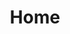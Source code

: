 ---
home: true
icon: home
title: Home
footer: '
<a href="https://vuepress.vuejs.org/"><img src="https://img.shields.io/badge/VuePress-2.0.0-brightgreen?style=flat&logo=vue.js" alt=\"VuePress"></a> <a href="https://github.com/vuepress-theme-hope/vuepress-theme-hope"><img src="https://img.shields.io/badge/Theme-Hope-3eaf7c?style=flat" alt="Theme"></a> <a href="https://vercel.com/"><img src="https://img.shields.io/badge/Vercel-gray?style=flat&logo=vercel" alt="Vercel"></a><br>
<b>illust: pixiv@MACHAOS | favicon: ©S.Y.S/TKG 2023</b>'
bgImage: https://pic.mufeng086.com/i/2023/09/16/pcsns1.webp
bgImageDark: https://pic.mufeng086.com/i/2023/09/16/pcsd85.webp
bgImageStyle:
  background-attachment: fixed
heroFullScreen: true
heroText: Takagi-san Fan-Merch Showcase
tagline: Show the goods created by Takagi fans
actions:
  - text: Showcase
    link: ./show/

  - text: About
    link: ./about/

---